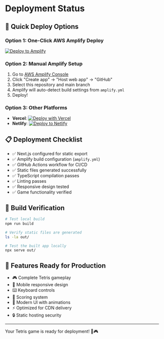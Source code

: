 # Deployment Status

## 🎯 Quick Deploy Options

### Option 1: One-Click AWS Amplify Deploy

[![Deploy to Amplify](https://oneclick.amplifyapp.com/button.svg)](https://console.aws.amazon.com/amplify/home#/deploy?repo=https://github.com/GdayRui/tetris-web)

### Option 2: Manual Amplify Setup

1. Go to [AWS Amplify Console](https://console.aws.amazon.com/amplify/)
2. Click "Create app" → "Host web app" → "GitHub"
3. Select this repository and main branch
4. Amplify will auto-detect build settings from `amplify.yml`
5. Deploy!

### Option 3: Other Platforms

- **Vercel**: [![Deploy with Vercel](https://vercel.com/button)](https://vercel.com/new/clone?repository-url=https://github.com/GdayRui/tetris-web)
- **Netlify**: [![Deploy to Netlify](https://www.netlify.com/img/deploy/button.svg)](https://app.netlify.com/start/deploy?repository=https://github.com/GdayRui/tetris-web)

## 📋 Deployment Checklist

- ✅ Next.js configured for static export
- ✅ Amplify build configuration (`amplify.yml`)
- ✅ GitHub Actions workflow for CI/CD
- ✅ Static files generated successfully
- ✅ TypeScript compilation passes
- ✅ Linting passes
- ✅ Responsive design tested
- ✅ Game functionality verified

## 🔧 Build Verification

```bash
# Test local build
npm run build

# Verify static files are generated
ls -la out/

# Test the built app locally
npx serve out/
```

## 🌟 Features Ready for Production

- 🎮 Complete Tetris gameplay
- 📱 Mobile responsive design
- ⌨️ Keyboard controls
- 🎯 Scoring system
- 🎨 Modern UI with animations
- ⚡ Optimized for CDN delivery
- 🔒 Static hosting security

---

Your Tetris game is ready for deployment! 🚀🎮
